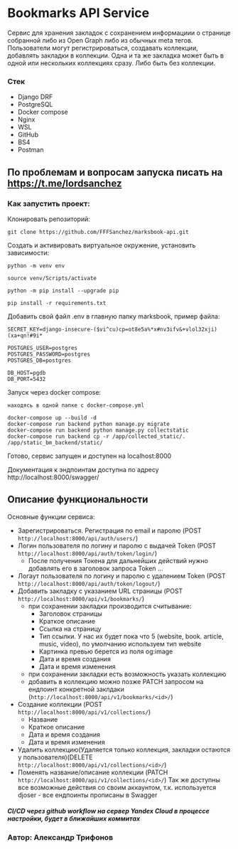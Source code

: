 # Bookmarks API Service
Сервис для хранения закладок с сохранением информациии о странице собранной либо из Open Graph либо из обычных meta тегов. Пользователи могут регистрироваться, создавать коллекции, добавлять закладки в коллекции. Одна и та же закладка может быть в одной или нескольких коллекциях сразу. Либо быть без коллекции.

### Стек
+ Django DRF
+ PostgreSQL
+ Docker compose
+ Nginx
+ WSL
+ GitHub
+ BS4
+ Postman

## По проблемам и вопросам запуска писать на https://t.me/lordsanchez
### Как запустить проект:

Клонировать репозиторий:

```
git clone https://github.com/FFFSanchez/marksbook-api.git
```

Cоздать и активировать виртуальное окружение, установить зависимости:

```
python -m venv env

source venv/Scripts/activate

python -m pip install --upgrade pip

pip install -r requirements.txt
```

Добавить свой файл .env в главную папку marksbook, пример файла:

```
SECRET_KEY=django-insecure-($vi^cu)cp=ot8e5a%*x#nv3ifv&+vlol32xji)(xa+qn!#9i*

POSTGRES_USER=postgres
POSTGRES_PASSWORD=postgres
POSTGRES_DB=postgres

DB_HOST=pgdb
DB_PORT=5432

```

Запуск через docker compose:

```
находясь в одной папке с docker-compose.yml

docker-compose up --build -d
docker-compose run backend python manage.py migrate
docker-compose run backend python manage.py collectstatic
docker-compose run backend cp -r /app/collected_static/. /app/static_bm_backend/static/
```

Готово, сервис запущен и доступен на localhost:8000 

Документация к эндпоинтам доступна по адресу http://localhost:8000/swagger/

## Описание функциональности

Основные функции сервиса:
- Зарегистрироваться. Регистрация по email и паролю (POST `http://localhost:8000/api/auth/users/`)
- Логин пользователя по логину и паролю с выдачей Token (POST `http://localhost:8000/api/auth/token/login/`)
  - После получения Токена для дальнейших действий нужно добавлять его в заголовок запроса Token ...
- Логаут пользователя по логину и паролю с удалением Token (POST `http://localhost:8000/api/auth/token/logout/`)
- Добавить закладку с указанием URL страницы (POST `http://localhost:8000/api/v1/bookmarks/`)
  - при сохранении закладки производится считывание:
    - Заголовок страницы
    - Краткое описание
    - Ссылка на страницу
    - Тип ссылки. У нас их будет пока что 5 (website, book. article, music, video), по умолчанию используем тип website
    - Картинка превью берется из поля og:image
    - Дата и время создания
    - Дата и время изменения
  - при сохранении закладки есть возможность указать коллекцию
  - добавить в коллекцию можно позже PATCH запросом на ендпоинт конкретной заклдаки (`http://localhost:8000/api/v1/bookmarks/<id>/`)
- Создание коллекции (POST `http://localhost:8000/api/v1/collections/`)
  - Название
  - Краткое описание
  - Дата и время создания
  - Дата и время изменения
- Удалить коллекцию(Удаляется только коллекция, закладки остаются у пользователя)(DELETE `http://localhost:8000/api/v1/collections/<id>/`)
- Поменять название/описание коллекции (PATCH `http://localhost:8000/api/v1/collections/<id>/`)
Так же доступны все возможные действия со своим аккаунтом, т.к. используется djoser - все ендпоинты прописаны в Swagger


##### CI/CD через github workflow на сервер Yandex Cloud в процессе настройки, будет в ближайших коммитах

### Автор: Александр Трифонов
